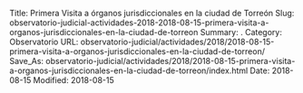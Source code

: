 Title: Primera Visita a órganos jurisdiccionales en la ciudad de Torreón
Slug: observatorio-judicial-actividades-2018-2018-08-15-primera-visita-a-organos-jurisdiccionales-en-la-ciudad-de-torreon
Summary: .
Category: Observatorio
URL: observatorio-judicial/actividades/2018/2018-08-15-primera-visita-a-organos-jurisdiccionales-en-la-ciudad-de-torreon/
Save_As: observatorio-judicial/actividades/2018/2018-08-15-primera-visita-a-organos-jurisdiccionales-en-la-ciudad-de-torreon/index.html
Date: 2018-08-15
Modified: 2018-08-15


 



